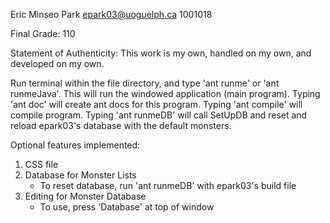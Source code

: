 Eric Minseo Park
epark03@uoguelph.ca
1001018

Final Grade: 110

Statement of Authenticity: This work is my own, handled on my own, and developed on my own.

Run terminal within the file directory, and type 'ant runme' or 'ant runmeJava'.
This will run the windowed application (main program).
Typing 'ant doc' will create ant docs for this program.
Typing 'ant compile' will compile program.
Typing 'ant runmeDB' will call SetUpDB and reset and reload epark03's database with the default monsters.

Optional features implemented:
1. CSS file
2. Database for Monster Lists
    - To reset database, run 'ant runmeDB' with epark03's build file
3. Editing for Monster Database
    - To use, press 'Database' at top of window
